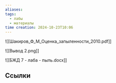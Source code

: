 ```yaml
---
aliases: 
tags:
  - лабы
  - материалы
time creation: 2024-10-23T10:06
---
```

![[Шакиров_Ф_М_Оценка_запыленности_2010.pdf]]

![[Вывод 2.png]]

![[БЖД 7 - лаба - пыль.docx]]
## Ссылки
